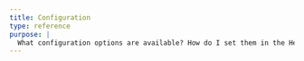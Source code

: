 ```yaml
---
title: Configuration
type: reference
purpose: |
  What configuration options are available? How do I set them in the Helm chart / KGO
---
```

